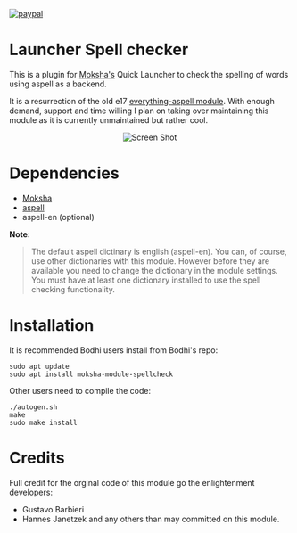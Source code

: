 [![paypal](https://www.paypalobjects.com/en_US/i/btn/btn_donate_SM.gif)](https://www.paypal.com/paypalme/rbtylee)

# Launcher Spell checker

This is a plugin for [Moksha's](https://github.com/JeffHoogland/moksha) Quick Launcher to check the spelling of words using aspell as a backend.

It is a resurrection of the old e17 [everything-aspell module](https://git.enlightenment.org/legacy/subversion-history.git/tree/trunk/E-MODULES-EXTRA/everything-aspell). With enough demand, support and time willing I plan on taking over maintaining this module as it is currently unmaintained but rather cool.

<p align="center">
  <img src="https://i.imgur.com/WSQErOl.png" alt="Screen Shot">
</p>

# Dependencies

* [Moksha](https://github.com/JeffHoogland/moksha)
* [aspell](http://aspell.net/)
* aspell-en (optional)

**Note:** 
>The default aspell dictinary is english (aspell-en). You can, of course, use other dictionaries with this module.
>However before they are available you need to change the dictionary in the module settings. You must have at least one dictionary installed to use the spell checking functionality.

# Installation

It is recommended Bodhi users install from Bodhi's repo:

```
sudo apt update
sudo apt install moksha-module-spellcheck
```

Other users need to compile the code:

```
./autogen.sh
make
sudo make install
```

# Credits

Full credit for the orginal code of this module go the enlightenment developers:
* Gustavo Barbieri
* Hannes Janetzek
and any others than may committed on this module.
